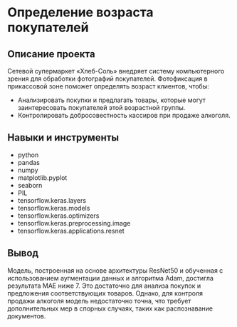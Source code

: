 # Определение возраста покупателей

## Описание проекта
Сетевой супермаркет «Хлеб-Соль» внедряет систему компьютерного зрения для обработки фотографий покупателей. Фотофиксация в прикассовой зоне поможет определять возраст клиентов, чтобы:
- Анализировать покупки и предлагать товары, которые могут заинтересовать покупателей этой возрастной группы.
- Контролировать добросовестность кассиров при продаже алкоголя.

## Навыки и инструменты
- python
- pandas
- numpy
- matplotlib.pyplot
- seaborn
- PIL
- tensorflow.keras.layers
- tensorflow.keras.models
- tensorflow.keras.optimizers
- tensorflow.keras.preprocessing.image
- tensorflow.keras.applications.resnet

## Вывод
Модель, построенная на основе архитектуры ResNet50 и обученная с использованием аугментации данных и алгоритма Adam, достигла результата MAE ниже 7. Это достаточно для анализа покупок и предложения соответствующих товаров. Однако, для контроля продажи алкоголя модель недостаточно точна, что требует дополнительных мер в спорных случаях, таких как распознавание документов.

